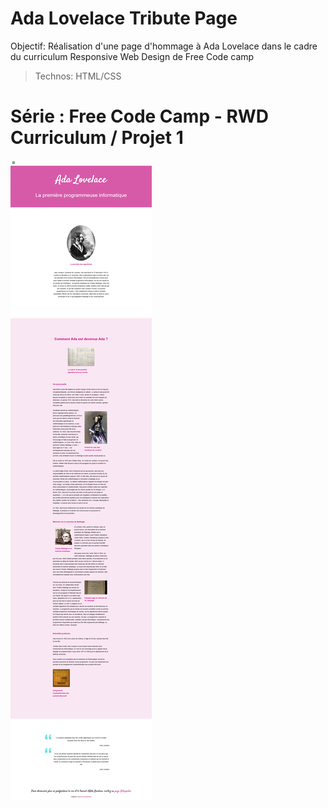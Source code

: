 # Ada Lovelace Tribute Page

Objectif: Réalisation d'une page d'hommage à Ada Lovelace dans le cadre du curriculum Responsive Web Design de Free Code camp

> Technos: HTML/CSS



# Série : Free Code Camp - RWD Curriculum / Projet 1

![Design preview for the coding challenge](./img/screenshot_ada_tribute_page.png)

